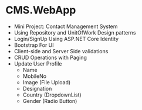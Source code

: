 # CMS.WebApp

- Mini Project: Contact Management System
- Using Repository and UnitOfWork Design patterns 
- Login/SignUp Using ASP.NET Core Identity
- Bootstrap For UI
- Client-side and Server Side validations
- CRUD Operations with Paging 
- Update User Profile
	- Name
	- MobileNo
	- Image (File Upload)
	- Designation
	- Country (DropdownList)
	- Gender (Radio Button)
